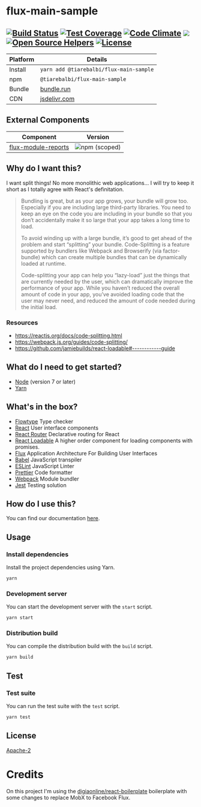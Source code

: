 # flux-main-sample

[![Build Status](https://travis-ci.org/tiarebalbi/flux-main-sample.svg?branch=master)](https://travis-ci.org/tiarebalbi/flux-main-sample)
[![Test Coverage](https://lima.codeclimate.com/github/tiarebalbi/flux-main-sample/badges/coverage.svg)](https://lima.codeclimate.com/github/tiarebalbi/flux-main-sample/coverage)
[![Code Climate](https://codeclimate.com/github/tiarebalbi/flux-main-sample/badges/gpa.svg)](https://codeclimate.com/github/tiarebalbi/flux-main-sample)
[![](https://data.jsdelivr.com/v1/package/npm/@tiarebalbi/flux-main-sample/badge)](https://www.jsdelivr.com/package/npm/@tiarebalbi/flux-main-sample)
[![Open Source Helpers](https://www.codetriage.com/tiarebalbi/flux-main-sample/badges/users.svg)](https://www.codetriage.com/tiarebalbi/flux-main-sample)
[![License](https://img.shields.io/badge/License-Apache%202.0-blue.svg)](https://opensource.org/licenses/Apache-2.0)
----

| Platform       | Details                                    |
| -------------- |--------------------------------------------|
| Install        | `yarn add @tiarebalbi/flux-main-sample`    |
| npm            | `@tiarebalbi/flux-main-sample`             |
| Bundle         | [bundle.run](https://bundle.run/@tiarebalbi/flux-main-sample)  |
| CDN            | [jsdelivr.com](https://www.jsdelivr.com/package/npm/@tiarebalbi/flux-main-sample)  |


## External Components

| Component            | Version                                                                           |
| -------------------- |---------------------------------------------------------------------------------- |
| [flux-module-reports](https://github.com/tiarebalbi/flux-module-reports)  | ![npm (scoped)](https://img.shields.io/npm/v/@tiarebalbi/flux-module-reports.svg) |

## Why do I want this?

I want split things! No more monolithic web applications... I will try to keep it short as I totally agree with React's definitation. 

>Bundling is great, but as your app grows, your bundle will grow too. Especially if you are including large third-party libraries. You need to keep an eye on the code you are including in your bundle so that you don’t accidentally make it so large that your app takes a long time to load.
>
> To avoid winding up with a large bundle, it’s good to get ahead of the problem and start “splitting” your bundle. Code-Splitting is a feature supported by bundlers like Webpack and Browserify (via factor-bundle) which can create multiple bundles that can be dynamically loaded at runtime.
>
> Code-splitting your app can help you “lazy-load” just the things that are currently needed by the user, which can dramatically improve the performance of your app. While you haven’t reduced the overall amount of code in your app, you’ve avoided loading code that the user may never need, and reduced the amount of code needed during the initial load.

### Resources
* https://reactjs.org/docs/code-splitting.html
* https://webpack.js.org/guides/code-splitting/
* https://github.com/jamiebuilds/react-loadable#------------guide

## What do I need to get started?

- [Node](https://nodejs.org/en/download/) (version 7 or later)
- [Yarn](https://yarnpkg.com/lang/en/docs/install/)

## What's in the box?

- [Flowtype](https://flowtype.org/) Type checker
- [React](https://facebook.github.io/react/) User interface components
- [React Router](https://github.com/ReactTraining/react-router) Declarative routing for React
- [React Loadable](https://github.com/jamiebuilds/react-loadable) A higher order component for loading components with promises.
- [Flux](http://facebook.github.io/flux/) Application Architecture For Building User Interfaces
- [Babel](https://babeljs.io/) JavaScript transpiler
- [ESLint](http://eslint.org/) JavaScript Linter
- [Prettier](https://github.com/prettier/prettier) Code formatter
- [Webpack](https://webpack.js.org/) Module bundler
- [Jest](https://facebook.github.io/jest/) Testing solution

## How do I use this?

You can find our documentation [here](./docs/README.md).

## Usage

### Install dependencies

Install the project dependencies using Yarn.

```bash
yarn
```

### Development server

You can start the development server with the `start` script.

```bash
yarn start
```

### Distribution build

You can compile the distribution build with the `build` script.

```bash
yarn build
```
## Test

### Test suite

You can run the test suite with the `test` script.

```bash
yarn test
```

## License

[Apache-2](LICENSE)

# Credits
On this project I'm using the [digiaonline/react-boilerplate](https://github.com/digiaonline/react-boilerplate)
boilerplate with some changes to replace MobX to Facebook Flux.

